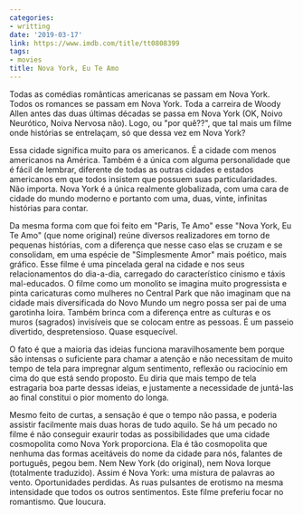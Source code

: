 ```yaml
---
categories:
- writting
date: '2019-03-17'
link: https://www.imdb.com/title/tt0808399
tags:
- movies
title: Nova York, Eu Te Amo
---
```


Todas as comédias românticas americanas se passam em Nova York. Todos os romances se passam em Nova York. Toda a carreira de Woody Allen antes das duas últimas décadas se passa em Nova York (OK, Noivo Neurótico, Noiva Nervosa não). Logo, ou "por quê??", que tal mais um filme onde histórias se entrelaçam, só que dessa vez em Nova York?

Essa cidade significa muito para os americanos. É a cidade com menos americanos na América. Também é a única com alguma personalidade que é fácil de lembrar, diferente de todas as outras cidades e estados americanos em que todos insistem que possuem suas particularidades. Não importa. Nova York é a única realmente globalizada, com uma cara de cidade do mundo moderno e portanto com uma, duas, vinte, infinitas histórias para contar.

Da mesma forma com que foi feito em "Paris, Te Amo" esse "Nova York, Eu Te Amo" (que nome original) reúne diversos realizadores em torno de pequenas histórias, com a diferença que nesse caso elas se cruzam e se consolidam, em uma espécie de "Simplesmente Amor" mais poético, mais gráfico. Esse filme é uma pincelada geral na cidade e nos seus relacionamentos do dia-a-dia, carregado do característico cinismo e táxis mal-educados. O filme como um monolito se imagina muito progressista e pinta caricaturas como mulheres no Central Park que não imaginam que na cidade mais diversificada do Novo Mundo um negro possa ser pai de uma garotinha loira. Também brinca com a diferença entre as culturas e os muros (sagrados) invisíveis que se colocam entre as pessoas. É um passeio divertido, despretensioso. Quase esquecível.

O fato é que a maioria das ideias funciona maravilhosamente bem porque são intensas o suficiente para chamar a atenção e não necessitam de muito tempo de tela para impregnar algum sentimento, reflexão ou raciocínio em cima do que está sendo proposto. Eu diria que mais tempo de tela estragaria boa parte dessas ideias, e justamente a necessidade de juntá-las ao final constitui o pior momento do longa.

Mesmo feito de curtas, a sensação é que o tempo não passa, e poderia assistir facilmente mais duas horas de tudo aquilo. Se há um pecado no filme é não conseguir exaurir todas as possibilidades que uma cidade cosmopolita como Nova York proporciona. Ela é tão cosmopolita que nenhuma das formas aceitáveis do nome da cidade para nós, falantes de português, pegou bem. Nem New York (do original), nem Nova Iorque (totalmente traduzido). Assim é Nova York: uma mistura de palavras ao vento. Oportunidades perdidas. As ruas pulsantes de erotismo na mesma intensidade que todos os outros sentimentos. Este filme preferiu focar no romantismo. Que loucura.

